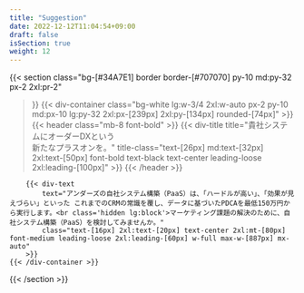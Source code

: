 ```yaml
---
title: "Suggestion"
date: 2022-12-12T11:04:54+09:00
draft: false
isSection: true
weight: 12
---
```


{{< section
    class="bg-[#34A7E1] border border-[#707070] py-10 md:py-32 px-2 2xl:pr-2"
>}}
    {{< div-container
        class="bg-white lg:w-3/4 2xl:w-auto px-2 py-10 md:px-10 lg:py-32 2xl:px-[239px] 2xl:py-[134px] rounded-[74px]"
    >}}
        {{< header
            class="mb-8 font-bold"
        >}}
            {{< div-title
                title="貴社システムにオーダーDXという<br class='hidden lg:block'>新たなプラスオンを。"
                title-class="text-[26px] md:text-[32px] 2xl:text-[50px] font-bold text-black text-center leading-loose 2xl:leading-[100px]"
            >}}
        {{< /header >}}

        {{< div-text
            text="アンダーズの自社システム構築（PaaS）は、「ハードルが高い」、「効果が見えづらい」といった これまでのCRMの常識を覆し、データに基づいたPDCAを最低150万円から実行します。<br class='hidden lg:block'>マーケティング課題の解決のために、自社システム構築（PaaS）を検討してみませんか。"
            class="text-[16px] 2xl:text-[20px] text-center 2xl:mt-[80px] font-medium leading-loose 2xl:leading-[60px] w-full max-w-[887px] mx-auto"
        >}}
    {{< /div-container >}}

{{< /section >}}
